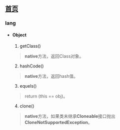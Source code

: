## [首页](https://kingkh1995.github.io/blog/)

### lang
* #### Object
  1. getClass()
    > **native**方法，返回Class对象。
  2. hashCode()
    > **native**方法，返回hash值。
  3. equels()
    > return (this == obj)。
  4. clone()
    > **native**方法，如果类未继承**Cloneable**接口抛出**CloneNotSupportedException**。
    
